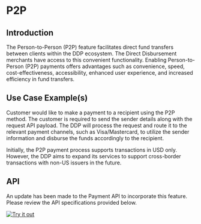 # P2P

## Introduction

The Person-to-Person (P2P) feature facilitates direct fund transfers between clients within the DDP ecosystem. The Direct Disbursement merchants have access to this convenient functionality. Enabling Person-to-Person (P2P) payments offers advantages such as convenience, speed, cost-effectiveness, accessibility, enhanced user experience, and increased efficiency in fund transfers.

## Use Case Example(s)

Customer would like to make a payment to a recipient using the P2P method. The customer is required to send the sender details along with the request API payload. The DDP will process the request and route it to the relevant payment channels, such as Visa/Mastercard, to utilize the sender information and disburse the funds accordingly to the recipient.

Initially, the P2P payment process supports transactions in USD only. However, the DDP aims to expand its services to support cross-border transactions with non-US issuers in the future.

## API 
An update has been made to the Payment API to incorporate this feature. Please review the API specifications provided below.

[![Try it out](../../../../assets/images/button.png)](../api/?type=post&path=/ddp/v1/payments)